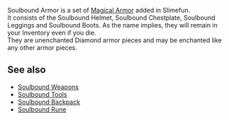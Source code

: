 Soulbound Armor is a set of [Magical Armor](https://github.com/TheBusyBiscuit/Slimefun4/wiki/Magical-Armor) added in Slimefun.<br>
It consists of the Soulbound Helmet, Soulbound Chestplate, Soulbound Leggings and Soulbound Boots. As the name implies, they will remain in your Inventory even if you die.<br>
They are unenchanted Diamond armor pieces and may be enchanted like any other armor pieces.

## See also
* [Soulbound Weapons](https://github.com/TheBusyBiscuit/Slimefun4/wiki/Soulbound-Weapons)
* [Soulbound Tools](https://github.com/TheBusyBiscuit/Slimefun4/wiki/Soulbound-Tools)
* [Soulbound Backpack](https://github.com/TheBusyBiscuit/Slimefun4/wiki/Soulbound-Backpack)
* [Soulbound Rune](https://github.com/TheBusyBiscuit/Slimefun4/wiki/Ancient-Rune-[Soulbound])
